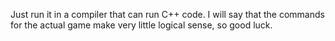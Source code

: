 Just run it in a compiler that can run C++ code. I will say that the commands for the actual game make very little logical sense, so good luck.
